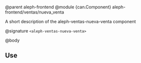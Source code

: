 @parent aleph-frontend
@module {can.Component} aleph-frontend/ventas/nueva_venta <aleph-ventas-nueva-venta>

A short description of the aleph-ventas-nueva-venta component

@signature `<aleph-ventas-nueva-venta>`

@body

## Use

